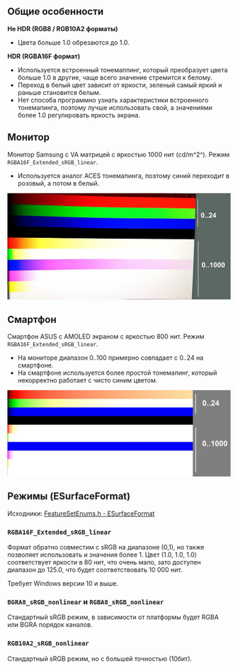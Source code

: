
## Общие особенности

__Не HDR (RGB8 / RGB10A2 форматы)__

* Цвета больше 1.0 обрезаются до 1.0.


__HDR (RGBA16F формат)__

* Используется встроенный тонемаппинг, который преобразует цвета больше 1.0 в другие, чаще всего значение стремится к белому.
* Переход в белый цвет зависит от яркости, зеленый самый яркий и раньше становится белым.
* Нет способа программно узнать характеристики встроенного тонемапинга, поэтому лучше использовать свой, а значениями более 1.0 регулировать яркость экрана.


## Монитор

Монитор Samsung с VA матрицей с яркостью 1000 нит (cd/m^2^). Режим `RGBA16F_Extended_sRGB_linear`.

* Используется аналог ACES тонемапинга, поэтому синий переходит в розовый, а потом в белый.

![](img/HDR-monitor.jpg)


## Смартфон

Смартфон ASUS с AMOLED экраном с яркостью 800 нит. Режим `RGBA16F_Extended_sRGB_linear`.

* На мониторе диапазон 0..100 примерно совпадает с 0..24 на смартфоне.
* На смартфоне используется более простой тонемапинг, который некорректно работает с чисто синим цветом.

![](img/HDR-smartphone.jpg)


## Режимы (ESurfaceFormat)

Исходники: [FeatureSetEnums.h - ESurfaceFormat](https://github.com/azhirnov/as-en/blob/dev/AE/engine/src/graphics/Public/FeatureSetEnums.h#L26)

### `RGBA16F_Extended_sRGB_linear`

Формат обратно совместим с sRGB на диапазоне (0,1), но также позволяет использовать и значения более 1.
Цвет (1.0, 1.0, 1.0) соответствует яркости в 80 нит, что очень мало, зато доступен диапазон до 125.0, что будет соответствовать 10 000 нит.

Требует Windows версии 10 и выше.

### `BGRA8_sRGB_nonlinear` и `RGBA8_sRGB_nonlinear`

Стандартный sRGB режим, в зависимости от платформы будет RGBA или BGRA порядок каналов.

### `RGB10A2_sRGB_nonlinear`

Стандартный sRGB режим, но с большей точностью (10бит).

